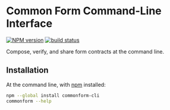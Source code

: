 Common Form Command-Line Interface
==================================

[![NPM version](https://img.shields.io/npm/v/commonform-cli.svg)](https://www.npmjs.com/package/commonform-cli)
[![build status](https://img.shields.io/travis/commonform/commonform-cli.svg)](http://travis-ci.org/commonform/commonform-cli)

Compose, verify, and share form contracts at the command line.

Installation
------------

At the command line, with [npm](https://npmjs.com) installed:

```bash
npm --global install commonform-cli
commonform --help
```

